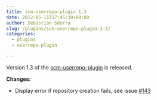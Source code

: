 ```yaml
---
title: scm-userrepo-plugin 1.3
date: 2012-05-11T17:45:39+00:00
author: Sebastian Sdorra
slug: /plugins/scm-userrepo-plugin-1-3/
categories:
  - plugins
  - userrepo-plugin

---
```

Version 1.3 of the <a title="scm-userrepo-plugin" href="https://bitbucket.org/sdorra/scm-userrepo-plugin" target="_blank">scm-userrepo-plugin</a> is released.

**Changes:**

- Display error if repository creation fails, see issue <a title="Issue 143" href="https://bitbucket.org/sdorra/scm-manager/issue/143/userrepo-plug-in-should-display-error-when" target="_blank">#143</a>

